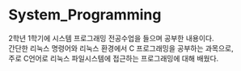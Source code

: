 # System_Programming
2학년 1학기에 시스템 프로그래밍 전공수업을 들으며 공부한 내용이다.<br>
간단한 리눅스 명령어와 리눅스 환경에서 C 프로그래밍을 공부하는 과목으로,<br>
주로 C언어로 리눅스 파일시스템에 접근하는 프로그래밍에 대해 배웠다.